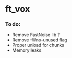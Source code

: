 # ft_vox

### To do:
- Remove FastNoise lib ?
- Remove -Wno-unused flag
- Proper unload for chunks
- Memory leaks
